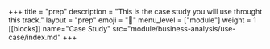+++
title = "prep"
description = "This is the case study you will use throught this track."
layout = "prep"
emoji = "📅"
menu_level = ["module"]
weight = 1
[[blocks]]
name="Case Study"
src="module/business-analysis/use-case/index.md"
+++
